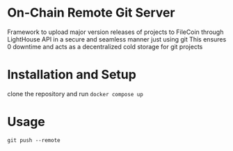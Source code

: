 # On-Chain Remote Git Server
Framework to upload major version releases of projects to FileCoin through LightHouse API in a secure and seamless manner just using git
This ensures 0 downtime and acts as a decentralized cold storage for git projects

# Installation and Setup
clone the repository and run
`docker compose up`

# Usage
`git push --remote ` 
